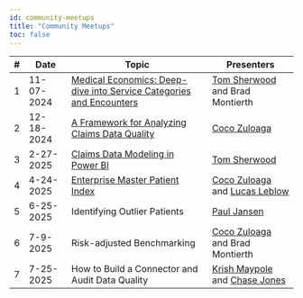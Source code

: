 ```yaml
---
id: community-meetups
title: "Community Meetups"
toc: false
---
```


| # | Date | Topic | Presenters |
|---|------|-------|----------|
| 1 | 11-07-2024 | [Medical Economics: Deep-dive into Service Categories and Encounters](https://youtu.be/Yza5z9lVfCs?si=VNBbMziqp_dLVRis) | [Tom Sherwood](https://www.linkedin.com/in/sherwoodtom/) and Brad Montierth |
| 2 | 12-18-2024 | [A Framework for Analyzing Claims Data Quality](https://www.youtube.com/watch?v=95XMj2wRFtc) | [Coco Zuloaga](https://www.linkedin.com/in/jorge-zuloaga/) |
| 3 | 2-27-2025 | [Claims Data Modeling in Power BI](https://www.youtube.com/watch?v=MeK8u08B-wo) | [Tom Sherwood](https://www.linkedin.com/in/sherwoodtom/) |
| 4 | 4-24-2025 | [Enterprise Master Patient Index](https://youtu.be/53MzefImwIs?si=MKeIMrtO2gx_q19_) | [Coco Zuloaga](https://www.linkedin.com/in/jorge-zuloaga/) and [Lucas Leblow](https://www.linkedin.com/in/lucas-leblow/) |
| 5 | 6-25-2025 | Identifying Outlier Patients | [Paul Jansen](https://www.linkedin.com/in/paul-jansen-1102678/) |
| 6 | 7-9-2025 | Risk-adjusted Benchmarking | [Coco Zuloaga](https://www.linkedin.com/in/jorge-zuloaga/) and Brad Montierth |
| 7 | 7-25-2025 | How to Build a Connector and Audit Data Quality | [Krish Maypole](https://www.linkedin.com/in/krishmaypole/) and [Chase Jones](https://www.linkedin.com/in/chase-jones/) |
